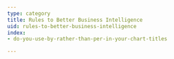 ```yaml
---
type: category
title: Rules to Better Business Intelligence
uid: rules-to-better-business-intelligence
index:
- do-you-use-by-rather-than-per-in-your-chart-titles

---
```

<p>​​​​​<br></p>



